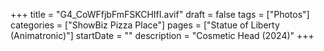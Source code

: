 +++
title = "G4_CoWFfjbFmFSKCHIfI.avif"
draft = false
tags = ["Photos"]
categories = ["ShowBiz Pizza Place"]
pages = ["Statue of Liberty (Animatronic)"]
startDate = ""
description = "Cosmetic Head (2024)"
+++
